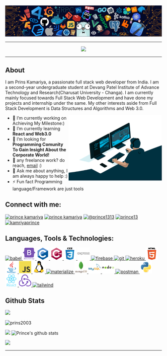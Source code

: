 
<!-- ----------- HEAD SECTION ------------ -->

![banner.png](./images/banner.png)
<hr>
<p align="center">
  <img src="https://readme-typing-svg.herokuapp.com?lines=Hey+There+%F0%9F%91%8B%2C+Nice+To+Meet+You;I+Am+Prins+Kamariya+%F0%9F%98%84;A+Full+Stack+Web+Developer+%F0%9F%92%BB;A+Problem+Solver+%F0%9F%95%B5;Loves+To+Build+Projects+%F0%9F%9B%A0">
</p>

<hr>

## About

I am Prins Kamariya, a passionate full stack web developer from India. I am a second-year undergraduate student at Devang Patel Institute of Advance Technology and Research(Charusat University - Changa). I am currently mainly focused towards Full Stack Web Development and have done my projects and internship under the same. My other interests aside from Full Stack Development is Data Structures and Algorithms and Web 3.0.


 <img align="right" alt="GIF" src="./images/code.gif" width="300" height="210" />
 
- 🔭 I’m currently working on Achieving My Milestone:)
- 🌱  I’m currently learning  **React and Web3.0**  
- 🤝  I’m looking for  **Programming Comunity To Gain Insight About the Corporate World!**
- 💼 any freelance work? do reach, [email](mailto:kamriyaprince@gmail.com) :)
- 💬 Ask me about anything, I am always happy to help :)
- ⚡ Fun fact Programming language/Framework are just tools


## Connect with me:
<p align="left">
<a href="https://github.com/prins2003" target="blank"><img align="center" src="https://raw.githubusercontent.com/rahuldkjain/github-profile-readme-generator/master/src/images/icons/Social/github.svg" alt="prince kamariya" height="30" width="40" /></a> <a href="https://linkedin.com/in/prince kamariya" target="blank"><img align="center" src="https://raw.githubusercontent.com/rahuldkjain/github-profile-readme-generator/master/src/images/icons/Social/linked-in-alt.svg" alt="prince kamariya" height="30" width="40" /></a> <a href="https://www.hackerrank.com/@prince1313" target="blank"><img align="center" src="https://raw.githubusercontent.com/rahuldkjain/github-profile-readme-generator/master/src/images/icons/Social/hackerrank.svg" alt="@prince1313" height="30" width="40" /></a> <a href="https://www.leetcode.com/prince13" target="blank"><img align="center" src="https://raw.githubusercontent.com/rahuldkjain/github-profile-readme-generator/master/src/images/icons/Social/leet-code.svg" alt="prince13" height="30" width="40" /></a> <a href="https://auth.geeksforgeeks.org/user/kamriyaprince" target="blank"><img align="center" src="https://raw.githubusercontent.com/rahuldkjain/github-profile-readme-generator/master/src/images/icons/Social/geeks-for-geeks.svg" alt="kamriyaprince" height="30" width="40" /></a>

</p>

## Languages, Tools & Technologies:
<p align="left"> <a href="https://babeljs.io/" target="_blank" rel="noreferrer"> <img src="https://www.vectorlogo.zone/logos/babeljs/babeljs-icon.svg" alt="babel" width="40" height="40"/> </a> <a href="https://getbootstrap.com" target="_blank" rel="noreferrer"> <img src="https://raw.githubusercontent.com/devicons/devicon/master/icons/bootstrap/bootstrap-plain-wordmark.svg" alt="bootstrap" width="40" height="40"/> </a> <a href="https://www.cprogramming.com/" target="_blank" rel="noreferrer"> <img src="https://raw.githubusercontent.com/devicons/devicon/master/icons/c/c-original.svg" alt="c" width="40" height="40"/> </a> <a href="https://www.w3schools.com/cpp/" target="_blank" rel="noreferrer"> <img src="https://raw.githubusercontent.com/devicons/devicon/master/icons/cplusplus/cplusplus-original.svg" alt="cplusplus" width="40" height="40"/> </a> <a href="https://www.w3schools.com/css/" target="_blank" rel="noreferrer"> <img src="https://raw.githubusercontent.com/devicons/devicon/master/icons/css3/css3-original-wordmark.svg" alt="css3" width="40" height="40"/> </a> <a href="https://expressjs.com" target="_blank" rel="noreferrer"> <img src="https://raw.githubusercontent.com/devicons/devicon/master/icons/express/express-original-wordmark.svg" alt="express" width="40" height="40"/> </a> <a href="https://firebase.google.com/" target="_blank" rel="noreferrer"> <img src="https://www.vectorlogo.zone/logos/firebase/firebase-icon.svg" alt="firebase" width="40" height="40"/> </a> <a href="https://git-scm.com/" target="_blank" rel="noreferrer"> <img src="https://www.vectorlogo.zone/logos/git-scm/git-scm-icon.svg" alt="git" width="40" height="40"/> </a> <a href="https://heroku.com" target="_blank" rel="noreferrer"> <img src="https://www.vectorlogo.zone/logos/heroku/heroku-icon.svg" alt="heroku" width="40" height="40"/> </a> <a href="https://www.w3.org/html/" target="_blank" rel="noreferrer"> <img src="https://raw.githubusercontent.com/devicons/devicon/master/icons/html5/html5-original-wordmark.svg" alt="html5" width="40" height="40"/> </a> <a href="https://www.java.com" target="_blank" rel="noreferrer"> <img src="https://raw.githubusercontent.com/devicons/devicon/master/icons/java/java-original.svg" alt="java" width="40" height="40"/> </a> <a href="https://developer.mozilla.org/en-US/docs/Web/JavaScript" target="_blank" rel="noreferrer"> <img src="https://raw.githubusercontent.com/devicons/devicon/master/icons/javascript/javascript-original.svg" alt="javascript" width="40" height="40"/> </a> <a href="https://www.linux.org/" target="_blank" rel="noreferrer"> <img src="https://raw.githubusercontent.com/devicons/devicon/master/icons/linux/linux-original.svg" alt="linux" width="40" height="40"/> </a> <a href="https://materializecss.com/" target="_blank" rel="noreferrer"> <img src="https://raw.githubusercontent.com/prplx/svg-logos/5585531d45d294869c4eaab4d7cf2e9c167710a9/svg/materialize.svg" alt="materialize" width="40" height="40"/> </a> <a href="https://www.mongodb.com/" target="_blank" rel="noreferrer"> <img src="https://raw.githubusercontent.com/devicons/devicon/master/icons/mongodb/mongodb-original-wordmark.svg" alt="mongodb" width="40" height="40"/> </a> <a href="https://www.mysql.com/" target="_blank" rel="noreferrer"> <img src="https://raw.githubusercontent.com/devicons/devicon/master/icons/mysql/mysql-original-wordmark.svg" alt="mysql" width="40" height="40"/> </a> <a href="https://nodejs.org" target="_blank" rel="noreferrer"> <img src="https://raw.githubusercontent.com/devicons/devicon/master/icons/nodejs/nodejs-original-wordmark.svg" alt="nodejs" width="40" height="40"/> </a> <a href="https://postman.com" target="_blank" rel="noreferrer"> <img src="https://www.vectorlogo.zone/logos/getpostman/getpostman-icon.svg" alt="postman" width="40" height="40"/> </a> <a href="https://www.python.org" target="_blank" rel="noreferrer"> <img src="https://raw.githubusercontent.com/devicons/devicon/master/icons/python/python-original.svg" alt="python" width="40" height="40"/> </a> <a href="https://reactjs.org/" target="_blank" rel="noreferrer"> <img src="https://raw.githubusercontent.com/devicons/devicon/master/icons/react/react-original-wordmark.svg" alt="react" width="40" height="40"/> </a> <a href="https://redux.js.org" target="_blank" rel="noreferrer"> <img src="https://raw.githubusercontent.com/devicons/devicon/master/icons/redux/redux-original.svg" alt="redux" width="40" height="40"/> </a> <a href="https://tailwindcss.com/" target="_blank" rel="noreferrer"> <img src="https://www.vectorlogo.zone/logos/tailwindcss/tailwindcss-icon.svg" alt="tailwind" width="40" height="40"/> </a> </p>

## Github Stats

![](https://activity-graph.herokuapp.com/graph?username=prins2003&theme=react-dark&hide_border=true&area=true)

<img src="https://github-readme-stats.vercel.app/api/top-langs?username=prins2003&show_icons=true&locale=en&layout=compact&theme=tokyonight" alt="prins2003" /> 

<img src="https://github-readme-streak-stats.herokuapp.com/?user=prins2003&theme=tokyonight" />    <img src="https://github-readme-stats.vercel.app/api?username=prins2003&count_private=true&show_icons=true&theme=tokyonight" alt="Prince's github stats"/>



![](https://visitor-badge.glitch.me/badge?page_id=prins2003)

<hr>


